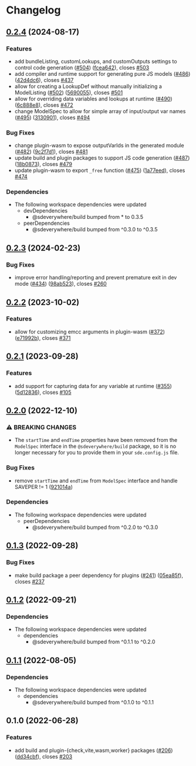 # Changelog

## [0.2.4](https://github.com/climateinteractive/SDEverywhere/compare/plugin-wasm-v0.2.3...plugin-wasm-v0.2.4) (2024-08-17)


### Features

* add bundleListing, customLookups, and customOutputs settings to control code generation ([#504](https://github.com/climateinteractive/SDEverywhere/issues/504)) ([fcea642](https://github.com/climateinteractive/SDEverywhere/commit/fcea642a8e0bcd23e3ebf07983f1f30415b4f81d)), closes [#503](https://github.com/climateinteractive/SDEverywhere/issues/503)
* add compiler and runtime support for generating pure JS models ([#486](https://github.com/climateinteractive/SDEverywhere/issues/486)) ([42d4dc6](https://github.com/climateinteractive/SDEverywhere/commit/42d4dc6da2fba3b34474c634374e07bc56d72868)), closes [#437](https://github.com/climateinteractive/SDEverywhere/issues/437)
* allow for creating a LookupDef without manually initializing a ModelListing ([#502](https://github.com/climateinteractive/SDEverywhere/issues/502)) ([5690055](https://github.com/climateinteractive/SDEverywhere/commit/569005502d2240a22b6a31284215b89ec1f8de05)), closes [#501](https://github.com/climateinteractive/SDEverywhere/issues/501)
* allow for overriding data variables and lookups at runtime ([#490](https://github.com/climateinteractive/SDEverywhere/issues/490)) ([6c888e8](https://github.com/climateinteractive/SDEverywhere/commit/6c888e887336e7b874dbde7e318e993936296c48)), closes [#472](https://github.com/climateinteractive/SDEverywhere/issues/472)
* change ModelSpec to allow for simple array of input/output var names ([#495](https://github.com/climateinteractive/SDEverywhere/issues/495)) ([3130901](https://github.com/climateinteractive/SDEverywhere/commit/31309017e207ac6ce0d0bcd20499b12b5b918bb9)), closes [#494](https://github.com/climateinteractive/SDEverywhere/issues/494)


### Bug Fixes

* change plugin-wasm to expose outputVarIds in the generated module ([#482](https://github.com/climateinteractive/SDEverywhere/issues/482)) ([9c2f7d1](https://github.com/climateinteractive/SDEverywhere/commit/9c2f7d1ae953f7de3a55dc3ef7a7f35a3422069e)), closes [#481](https://github.com/climateinteractive/SDEverywhere/issues/481)
* update build and plugin packages to support JS code generation ([#487](https://github.com/climateinteractive/SDEverywhere/issues/487)) ([18b0873](https://github.com/climateinteractive/SDEverywhere/commit/18b0873e74facea772e56f59a1ba4470ebb1fdd6)), closes [#479](https://github.com/climateinteractive/SDEverywhere/issues/479)
* update plugin-wasm to export `_free` function ([#475](https://github.com/climateinteractive/SDEverywhere/issues/475)) ([1a77eed](https://github.com/climateinteractive/SDEverywhere/commit/1a77eedd3143568ad3b4659f6b78dd9b60737b53)), closes [#474](https://github.com/climateinteractive/SDEverywhere/issues/474)


### Dependencies

* The following workspace dependencies were updated
  * devDependencies
    * @sdeverywhere/build bumped from * to 0.3.5
  * peerDependencies
    * @sdeverywhere/build bumped from ^0.3.0 to ^0.3.5

## [0.2.3](https://github.com/climateinteractive/SDEverywhere/compare/plugin-wasm-v0.2.2...plugin-wasm-v0.2.3) (2024-02-23)


### Bug Fixes

* improve error handling/reporting and prevent premature exit in dev mode ([#434](https://github.com/climateinteractive/SDEverywhere/issues/434)) ([98ab523](https://github.com/climateinteractive/SDEverywhere/commit/98ab523907aa8ebe4dfe22eac0179ffb5364cd2a)), closes [#260](https://github.com/climateinteractive/SDEverywhere/issues/260)


## [0.2.2](https://github.com/climateinteractive/SDEverywhere/compare/plugin-wasm-v0.2.1...plugin-wasm-v0.2.2) (2023-10-02)


### Features

* allow for customizing emcc arguments in plugin-wasm ([#372](https://github.com/climateinteractive/SDEverywhere/issues/372)) ([e71992b](https://github.com/climateinteractive/SDEverywhere/commit/e71992b874539c5ecf1785a2d779fdeafa1a4fde)), closes [#371](https://github.com/climateinteractive/SDEverywhere/issues/371)

## [0.2.1](https://github.com/climateinteractive/SDEverywhere/compare/plugin-wasm-v0.2.0...plugin-wasm-v0.2.1) (2023-09-28)


### Features

* add support for capturing data for any variable at runtime ([#355](https://github.com/climateinteractive/SDEverywhere/issues/355)) ([5d12836](https://github.com/climateinteractive/SDEverywhere/commit/5d1283657ba99f6c7f8e30f8053f1906ac872af3)), closes [#105](https://github.com/climateinteractive/SDEverywhere/issues/105)


## [0.2.0](https://github.com/climateinteractive/SDEverywhere/compare/plugin-wasm-v0.1.3...plugin-wasm-v0.2.0) (2022-12-10)


### ⚠ BREAKING CHANGES

* The `startTime` and `endTime` properties have been removed from the `ModelSpec` interface in the `@sdeverywhere/build` package, so it is no longer necessary for you to provide them in your `sde.config.js` file.

### Bug Fixes

* remove `startTime` and `endTime` from `ModelSpec` interface and handle SAVEPER != 1 ([921014a](https://github.com/climateinteractive/SDEverywhere/commit/921014aeeda646a130ac324823ab5633d6abcdfa))


### Dependencies

* The following workspace dependencies were updated
  * peerDependencies
    * @sdeverywhere/build bumped from ^0.2.0 to ^0.3.0

## [0.1.3](https://github.com/climateinteractive/SDEverywhere/compare/plugin-wasm-v0.1.2...plugin-wasm-v0.1.3) (2022-09-28)


### Bug Fixes

* make build package a peer dependency for plugins ([#241](https://github.com/climateinteractive/SDEverywhere/issues/241)) ([05ea85f](https://github.com/climateinteractive/SDEverywhere/commit/05ea85f256ceed064018cdfab1bd6d52a7dca735)), closes [#237](https://github.com/climateinteractive/SDEverywhere/issues/237)


## [0.1.2](https://github.com/climateinteractive/SDEverywhere/compare/plugin-wasm-v0.1.1...plugin-wasm-v0.1.2) (2022-09-21)

### Dependencies

* The following workspace dependencies were updated
  * dependencies
    * @sdeverywhere/build bumped from ^0.1.1 to ^0.2.0


## [0.1.1](https://github.com/climateinteractive/SDEverywhere/compare/plugin-wasm-v0.1.0...plugin-wasm-v0.1.1) (2022-08-05)

### Dependencies

* The following workspace dependencies were updated
  * dependencies
    * @sdeverywhere/build bumped from ^0.1.0 to ^0.1.1

## 0.1.0 (2022-06-28)


### Features

* add build and plugin-{check,vite,wasm,worker} packages ([#206](https://github.com/climateinteractive/SDEverywhere/issues/206)) ([dd34cbf](https://github.com/climateinteractive/SDEverywhere/commit/dd34cbfcc0b8b3fb1655c8aa64fb919f9757b8be)), closes [#203](https://github.com/climateinteractive/SDEverywhere/issues/203)
